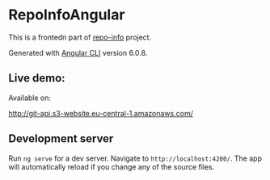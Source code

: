 # RepoInfoAngular

This is a frontedn part of [repo-info](https://github.com/patrykidkowiak/repo-info) project.

Generated with [Angular CLI](https://github.com/angular/angular-cli) version 6.0.8.

## Live demo:
Available on: 

http://git-api.s3-website.eu-central-1.amazonaws.com/



## Development server

Run `ng serve` for a dev server. Navigate to `http://localhost:4200/`. The app will automatically reload if you change any of the source files.
